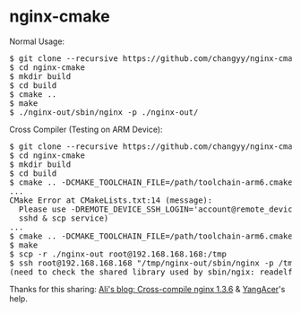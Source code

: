 nginx-cmake
===========
Normal Usage:
<pre>
$ git clone --recursive https://github.com/changyy/nginx-cmake.git
$ cd nginx-cmake
$ mkdir build
$ cd build
$ cmake ..
$ make
$ ./nginx-out/sbin/nginx -p ./nginx-out/
</pre>

Cross Compiler (Testing on ARM Device):
<pre>
$ git clone --recursive https://github.com/changyy/nginx-cmake.git
$ cd nginx-cmake
$ mkdir build
$ cd build
$ cmake .. -DCMAKE_TOOLCHAIN_FILE=/path/toolchain-arm6.cmake
...
CMake Error at CMakeLists.txt:14 (message):
  Please use -DREMOTE_DEVICE_SSH_LOGIN='account@remote_device_ip' again (need
  sshd & scp service)
...
$ cmake .. -DCMAKE_TOOLCHAIN_FILE=/path/toolchain-arm6.cmake -DREMOTE_DEVICE_SSH_LOGIN='root@192.168.168.168'
$ make
$ scp -r ./nginx-out root@192.168.168.168:/tmp
$ ssh root@192.168.168.168 "/tmp/nginx-out/sbin/nginx -p /tmp/nginx-out/"
(need to check the shared library used by sbin/ngix: readelf -a sbin/nginx | grep Shared)
</pre>

Thanks for this sharing: [Ali's blog: Cross-compile nginx 1.3.6](http://r1729.blogspot.tw/2012/10/cross-compile-nginx-136.html) & [YangAcer](https://github.com/yangacer)'s help.
